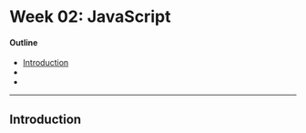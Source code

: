 # Week 02: JavaScript

#### Outline
* [Introduction](#intro)
* 
* 

****
<a name="intro"></a>
## Introduction